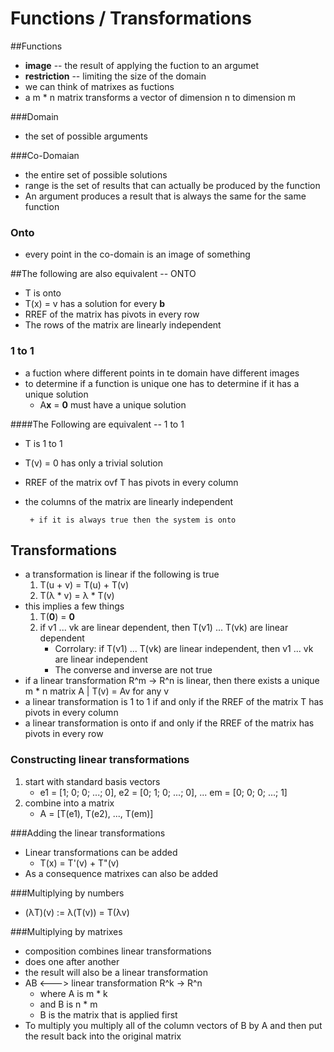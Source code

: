 # Functions / Transformations
##Functions
+ **image** -- the result of applying the fuction to an argumet
+ **restriction** -- limiting the size of the domain
+ we can think of matrixes as fuctions
+ a m * n matrix transforms a vector of dimension n to dimension m

###Domain
+ the set of possible arguments

###Co-Domaian
+ the entire set of possible solutions
+ range is the set of results that can actually be produced by the function
+ An argument produces a result that is always the same for the same function

### Onto
+ every point in the co-domain is an image of something

##The following are also equivalent -- ONTO
+ T is onto
+ T(x) = v has a solution for every **b**
+ RREF of the matrix has pivots in every row
+ The rows of the matrix are linearly independent

### 1 to 1
+ a fuction where different points in te domain have different images
+ to determine if a function is unique one has to determine if it has a unique solution
    + A**x** = **0** must have a unique solution

####The Following are equivalent -- 1 to 1
+ T is 1 to 1
+ T(v) = 0 has only a trivial solution
+ RREF of the matrix ovf T has pivots in every column
+ the columns of the matrix are linearly independent

       + if it is always true then the system is onto

## Transformations
+ a transformation is linear if the following is true
    1. T(u + v) = T(u) + T(v)
    2. T(λ * v) = λ * T(v)
+ this implies a few things
    1. T(**0**) = **0**
    2. if v1 ... vk are linear dependent, then T(v1) ... T(vk) are linear dependent
        + Corrolary: if T(v1) ... T(vk) are linear independent, then v1 ... vk are linear independent
        + The converse and inverse are not true
+ if a linear transformation R^m -> R^n is linear, then there exists a unique m * n matrix A | T(v) = Av for any v
+ a linear transformation is 1 to 1 if and only if the RREF of the matrix T has pivots in every column
+ a linear transformation is onto if and only if the RREF of the matrix has pivots in every row

### Constructing linear transformations
1. start with standard basis vectors
    + e1 = [1; 0; 0; ...; 0], e2 = [0; 1; 0; ...; 0], ... em = [0; 0; 0; ...; 1]
2. combine into a matrix
    + A = [T(e1), T(e2), ..., T(em)]

###Adding the linear transformations
+ Linear transformations can be added
    + T(x) = T'(v) + T"(v)
+ As a consequence matrixes can also be added

###Multiplying by numbers
+ (λT)(v) := λ(T(v)) = T(λv)

###Multiplying by matrixes
+ composition combines linear transformations
+ does one after another
+ the result will also be a linear transformation
+ AB <---> linear transformation R^k -> R^n
    + where A is m * k
    + and B is n * m 
    + B is the matrix that is applied first
+ To multiply you multiply all of the column vectors of B by A and then put the result back into the original matrix

